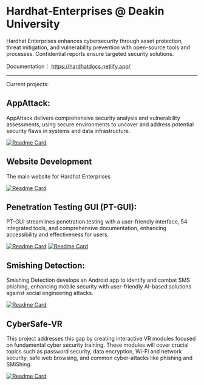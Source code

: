 # Hardhat-Enterprises @ Deakin University

Hardhat Enterprises enhances cybersecurity through asset protection, threat mitigation, and vulnerability prevention with open-source tools and processes. Confidential reports ensure targeted security solutions.

Documentation：
https://hardhatdocs.netlify.app/


---
Current projects:

## AppAttack:
AppAttack delivers comprehensive security analysis and vulnerability assessments, using secure environments to uncover and address potential security flaws in systems and data infrastructure.

[![Readme Card](https://github-readme-stats.vercel.app/api/pin/?username=Hardhat-Enterprises&repo=AppAttack)](https://github.com/Hardhat-Enterprises/AppAttack)

## Website Development
The main website for Hardhat Enterprises

[![Readme Card](https://github-readme-stats.vercel.app/api/pin/?username=Hardhat-Enterprises&repo=website)](https://github.com/Hardhat-Enterprises/website)

## Penetration Testing GUI (PT-GUI):
PT-GUI streamlines penetration testing with a user-friendly interface, 54 integrated tools, and comprehensive documentation, enhancing accessibility and effectiveness for users.

[![Readme Card](https://github-readme-stats.vercel.app/api/pin/?username=Hardhat-Enterprises&repo=AppAttack)](https://github.com/Hardhat-Enterprises/AppAttack)
[![Readme Card](https://github-readme-stats.vercel.app/api/pin/?username=Hardhat-Enterprises&repo=Deakin-Detonator-Toolkit)](https://github.com/Hardhat-Enterprises/Deakin-Detonator-Toolkit)


## Smishing Detection:
Smishing Detection develops an Android app to identify and combat SMS phishing, enhancing mobile security with user-friendly AI-based solutions against social engineering attacks.

[![Readme Card](https://github-readme-stats.vercel.app/api/pin/?username=Hardhat-Enterprises&repo=smishing)](https://github.com/Hardhat-Enterprises/smishing)

## CyberSafe-VR
This project addresses this gap by creating interactive VR modules focused on fundamental cyber security training. These modules will cover crucial topics such as password security, data encryption, Wi-Fi and network security, safe web browsing, and common cyber-attacks like phishing and SMiShing.

[![Readme Card](https://github-readme-stats.vercel.app/api/pin/?username=Hardhat-Enterprises&repo=cybersafe-vr)](https://github.com/Hardhat-Enterprises/cybersafe-vr)
